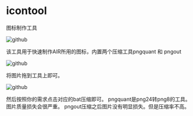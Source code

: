 icontool
========

图标制作工具

![github](http://fsh8.u.qiniudn.com/icon_100.png "github")

该工具用于快速制作AIR所用的图标，内置两个压缩工具pngquant 和 pngout

![github](http://fsh8.u.qiniudn.com/QQ%E6%88%AA%E5%9B%BE20140102095345.png "github")

将图片拖到工具上即可。

![github](http://fsh8.u.qiniudn.com/QQ%E6%88%AA%E5%9B%BE20140102095659.png "github")

然后按照你的需求点击对应的bat压缩即可。
pngquant是png24转png8的工具。图片质量损失会很严重。
pngout压缩之后图片没有明显损失。但是压缩率不高。
